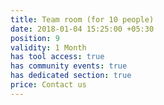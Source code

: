 ```yaml
---
title: Team room (for 10 people)
date: 2018-01-04 15:25:00 +05:30
position: 9
validity: 1 Month
has tool access: true
has community events: true
has dedicated section: true
price: Contact us
---
```


